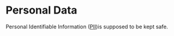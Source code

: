 # Personal Data
Personal Identifiable Information ([PII](https://piwik.pro/blog/what-is-pii-personal-data/))is supposed to be kept safe.
